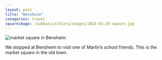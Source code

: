```yaml
---
layout: post
title: "Bensheim"
categories: travel
squareimage: /sabbaticaldiary/images/2024-01-29-square.jpg
---
```

<img src="/sabbaticaldiary/images/2024-01-29.jpg" alt="market square in Bensheim" class="center">

We stopped at Bensheim to visit one of  Martin’s school friends. This is the market square in the old town.